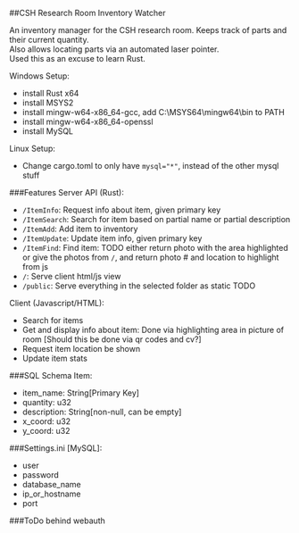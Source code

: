 ##CSH Research Room Inventory Watcher

An inventory manager for the CSH research room. Keeps track of parts and their current quantity.  
Also allows locating parts via an automated laser pointer.  
Used this as an excuse to learn Rust.  

Windows Setup:  
 * install Rust x64
 * install MSYS2
  * install mingw-w64-x86_64-gcc, add C:\MSYS64\mingw64\bin to PATH
  * install mingw-w64-x86_64-openssl
 * install MySQL
 
Linux Setup:  
 * Change cargo.toml to only have `mysql="*"`, instead of the other mysql stuff
 
###Features
Server API (Rust):
 * `/ItemInfo`: Request info about item, given primary key
 * `/ItemSearch`: Search for item based on partial name or partial description 
 * `/ItemAdd`: Add item to inventory
 * `/ItemUpdate`: Update item info, given primary key
 * `/ItemFind`: Find item: TODO either return photo with the area highlighted or give the photos from `/`, and return photo # and location to highlight from js
 * `/`: Serve client html/js view
 * `/public`: Serve everything in the selected folder as static TODO
 
Client (Javascript/HTML):
 * Search for items
 * Get and display info about item: Done via highlighting area in picture of room [Should this be done via qr codes and cv?]
 * Request item location be shown
 * Update item stats
 
###SQL Schema
Item:
 * item_name: String[Primary Key]  
 * quantity: u32  
 * description: String[non-null, can be empty]  
 * x_coord: u32  
 * y_coord: u32  
  
###Settings.ini
\[MySQL\]:  
 * user
 * password
 * database_name
 * ip\_or\_hostname
 * port
 
###ToDo 
behind webauth  